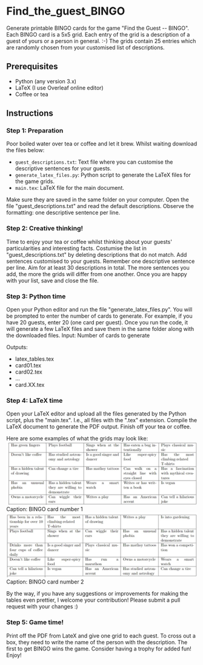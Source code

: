 # Find_the_guest_BINGO

Generate printable BINGO cards for the game "Find the Guest -- BINGO". Each BINGO card is a 5x5 grid. Each entry of the grid is a description of a guest of yours or a person in general. :-) 
The grids contain 25 entries which are randomly chosen from your customised list of descriptions.

## Prerequisites
- Python (any version 3.x)
- LaTeX (I use Overleaf online editor)
- Coffee or tea
## Instructions

### Step 1: Preparation
Poor boiled water over tea or coffee and let it brew.  Whilst waiting download the files below:
- `guest_descriptions.txt`: Text file where you can customise the descriptive sentences for your guests.
- `generate_latex_files.py`: Python script to generate the LaTeX files for the game grids.
- `main.tex`: LaTeX file for the main document.


Make sure they are saved in the same folder on your computer.
Open the file "guest_descriptions.txt" and read the default descriptions. Observe the formatting: one descriptive sentence per line.

### Step 2: Creative thinking!
Time to enjoy your tea or coffee whilst thinking about your guests' particularities and interesting facts.
Costumise the list in "guest_descriptions.txt" by deleting descriptions that do not match. Add sentences customised to your guests.
Remember one descriptive sentence per line. Aim for at least 30 descriptions in total. The more sentences you add, the more the grids will differ from one another.
Once you are happy with your list, save and close the file.

### Step 3: Python time
Open your Python editor and run the file "generate_latex_files.py". You will be prompted to enter the number of cards to generate. For example, if you have 20 guests, enter 20 (one card per guest). Once you run the code, it will generate a few LaTeX files and save them in the same folder along with the downloaded files.
Input: Number of cards to generate

Outputs:
- latex_tables.tex
- card01.tex 
- card02.tex
- ...
- card.XX.tex
  

### Step 4: LaTeX time
Open your LaTeX editor and upload all the files generated by the Python script, plus the "main.tex".
I.e., all files with the ".tex" extension. Compile the LaTeX document to generate the PDF output. 
Finish off your tea or coffee. 


Here are some examples of what the grids may look like:
![Grid Sample 1](grid_sample.jpg "Example of a grid 1")
Caption: BINGO card number 1
![Grid Sample 2](sample_grid2.jpg "Example of grid 2")
Caption: BINGO card number 2

By the way, if you have any suggestions or improvements for making the tables even prettier, I welcome your contribution! Please submit a pull request with your changes :)

### Step 5: Game time!
Print off the PDF from LateX and give one grid to each guest. To cross out a box, they need to write the name of the person with the description. The first to get BINGO wins the game. Consider having a trophy for added fun! Enjoy!
